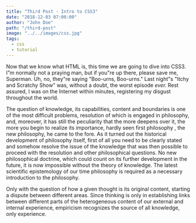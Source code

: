 ```yaml
---
title: "Third Post - Intro to CSS3"
date: "2018-12-03 07:00:00"
author: "John Doe"
path: "/third-post"
image: "../../images/css.jpg"
tags:
  - css
  - tutorial
---
```


Now that we know what HTML is, this time we are going to dive into CSS3.
I"m normally not a praying man, but if you"re up there, please save me, Superman. Uh, no, they"re saying "Boo-urns, Boo-urns." Last night"s "Itchy and Scratchy Show" was, without a doubt, the worst episode *ever.* Rest assured, I was on the Internet within minutes, registering my disgust throughout the world.

The question of knowledge, its capabilities, content and boundaries is one of the most difficult problems, resolution of which is engaged in philosophy, and, moreover, it has still the peculiarity that the more deepens over it, the more you begin to realize its importance, hardly seen first philosophy , the new philosophy, he came to the fore. As it turned out the historical development of philosophy itself, first of all you need to be clearly stated and somehow resolve the issue of the knowledge that was then possible to proceed with the resolution and other philosophical questions. No new philosophical doctrine, which could count on its further development in the future, it is now impossible without the theory of knowledge. The latest scientific epistemology of our time philosophy is required as a necessary introduction to the philosophy.

Only with the question of how a given thought is its original content, starting a dispute between different areas. Since thinking is only in establishing links between different parts of the heterogeneous content of our external and internal experience, empiricism recognizes the source of all knowledge, only experience.